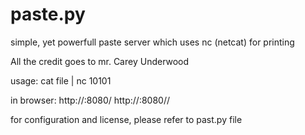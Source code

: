 paste.py
========

simple, yet powerfull paste server which uses nc (netcat) for printing

All the credit goes to mr.  Carey Underwood <cwillu at cwillu dot com>


usage:
cat file | nc <server> 10101

in browser:
http://<server>:8080/<ip>
http://<server>:8080/<ip>/<pasteid>


for configuration and license, please refer to past.py file
